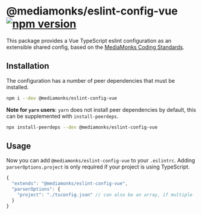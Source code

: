 # @mediamonks/eslint-config-vue [![npm version](https://badge.fury.io/js/%40mediamonks%2Feslint-config-vue.svg)](https://badge.fury.io/js/%40mediamonks%2Feslint-config-vue)

This package provides a Vue TypeScript eslint configuration as an extensible shared config, based on the [MediaMonks Coding Standards](https://github.com/mediamonks/frontend-coding-standards).

## Installation

The configuration has a number of peer dependencies that must be installed.

```bash
npm i --dev @mediamonks/eslint-config-vue
```

**Note for `yarn` users**: `yarn` does not install peer dependencies by default, this can be supplemented with `install-peerdeps`.

```bash
npx install-peerdeps --dev @mediamonks/eslint-config-vue
```

## Usage

Now you can add `@mediamonks/eslint-config-vue` to your `.eslintrc`. Adding `parserOptions.project` is only required if your project is using TypeScript.

```js
{
  "extends": "@mediamonks/eslint-config-vue",
  "parserOptions": {
    "project": "./tsconfig.json" // can also be an array, if multiple `tsconfig.json` are present
  }
}

```
